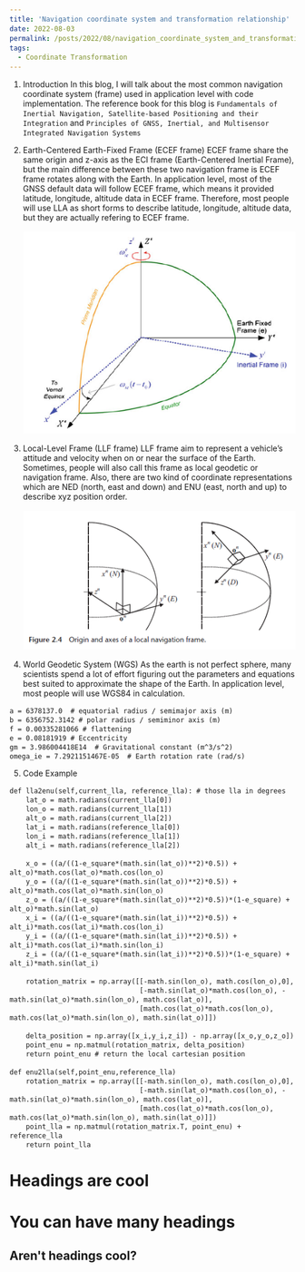 ```yaml
---
title: 'Navigation coordinate system and transformation relationship'
date: 2022-08-03
permalink: /posts/2022/08/navigation_coordinate_system_and_transformation_relationship/
tags:
  - Coordinate Transformation
---
```


1. Introduction
In this blog, I will talk about the most common navigation coordinate system (frame) used in application level with code implementation. The reference book for this blog is `Fundamentals of Inertial Navigation, Satellite-based Positioning and their Integration` and `Principles of GNSS, Inertial, and Multisensor Integrated Navigation Systems`<br/>

2. Earth-Centered Earth-Fixed Frame (ECEF frame)
ECEF frame share the same origin and z-axis as the ECI frame (Earth-Centered Inertial Frame), but the main difference between these two navigation frame is ECEF frame rotates along with the Earth. In application level, most of the GNSS default data will follow ECEF frame, which means it provided latitude, longitude, altitude data in ECEF frame. Therefore, most people will use LLA as short forms to describe latitude, longitude, altitude data, but they are actually refering to ECEF frame. <br/>
<br/><img src='/images/ECI_ECEF_difference.PNG'><br/>

3. Local-Level Frame (LLF frame)
LLF frame aim to represent a vehicle’s attitude and velocity when on or near the surface of the Earth. Sometimes, people will also call this frame as local geodetic or navigation frame. Also, there are two kind of coordinate representations which are NED (north, east and down) and ENU (east, north and up) to describe xyz position order. <br/>
<br/><img src='/images/ned_enu_description.PNG'><br/>

4. World Geodetic System (WGS)
As the earth is not perfect sphere, many scientists spend a lot of effort figuring out the parameters and equations best suited to approximate the shape of the Earth. In application level, most people will use WGS84 in calculation.<br/>
```
a = 6378137.0  # equatorial radius / semimajor axis (m)
b = 6356752.3142 # polar radius / semiminor axis (m)
f = 0.00335281066 # flattening
e = 0.08181919 # Eccentricity
gm = 3.986004418E14  # Gravitational constant (m^3/s^2)
omega_ie = 7.2921151467E-05  # Earth rotation rate (rad/s)
```

5. Code Example
```
def lla2enu(self,current_lla, reference_lla): # those lla in degrees
    lat_o = math.radians(current_lla[0]) 
    lon_o = math.radians(current_lla[1])
    alt_o = math.radians(current_lla[2])
    lat_i = math.radians(reference_lla[0])
    lon_i = math.radians(reference_lla[1])
    alt_i = math.radians(reference_lla[2])

    x_o = ((a/((1-e_square*(math.sin(lat_o))**2)*0.5)) + alt_o)*math.cos(lat_o)*math.cos(lon_o)
    y_o = ((a/((1-e_square*(math.sin(lat_o))**2)*0.5)) + alt_o)*math.cos(lat_o)*math.sin(lon_o)
    z_o = ((a/((1-e_square*(math.sin(lat_o))**2)*0.5))*(1-e_square) + alt_o)*math.sin(lat_o)
    x_i = ((a/((1-e_square*(math.sin(lat_i))**2)*0.5)) + alt_i)*math.cos(lat_i)*math.cos(lon_i)
    y_i = ((a/((1-e_square*(math.sin(lat_i))**2)*0.5)) + alt_i)*math.cos(lat_i)*math.sin(lon_i)
    z_i = ((a/((1-e_square*(math.sin(lat_i))**2)*0.5))*(1-e_square) + alt_i)*math.sin(lat_i)

    rotation_matrix = np.array([[-math.sin(lon_o), math.cos(lon_o),0],
                                [-math.sin(lat_o)*math.cos(lon_o), -math.sin(lat_o)*math.sin(lon_o), math.cos(lat_o)],
                                [math.cos(lat_o)*math.cos(lon_o), math.cos(lat_o)*math.sin(lon_o), math.sin(lat_o)]])

    delta_position = np.array([x_i,y_i,z_i]) - np.array([x_o,y_o,z_o])
    point_enu = np.matmul(rotation_matrix, delta_position)
    return point_enu # return the local cartesian position
    
def enu2lla(self,point_enu,reference_lla)
    rotation_matrix = np.array([[-math.sin(lon_o), math.cos(lon_o),0],
                                [-math.sin(lat_o)*math.cos(lon_o), -math.sin(lat_o)*math.sin(lon_o), math.cos(lat_o)],
                                [math.cos(lat_o)*math.cos(lon_o), math.cos(lat_o)*math.sin(lon_o), math.sin(lat_o)]])
    point_lla = np.matmul(rotation_matrix.T, point_enu) + reference_lla
    return point_lla 
```

Headings are cool
======

You can have many headings
======

Aren't headings cool?
------
